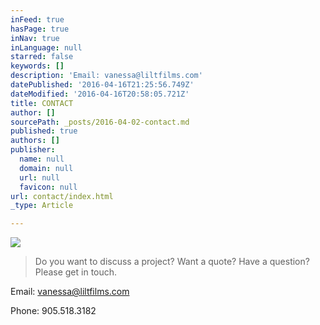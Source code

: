 ```yaml
---
inFeed: true
hasPage: true
inNav: true
inLanguage: null
starred: false
keywords: []
description: 'Email: vanessa@liltfilms.com'
datePublished: '2016-04-16T21:25:56.749Z'
dateModified: '2016-04-16T20:58:05.721Z'
title: CONTACT
author: []
sourcePath: _posts/2016-04-02-contact.md
published: true
authors: []
publisher:
  name: null
  domain: null
  url: null
  favicon: null
url: contact/index.html
_type: Article

---
```

![](https://the-grid-user-content.s3-us-west-2.amazonaws.com/560cb15a-1266-4ae2-9e00-54d7dd96505b.jpg)

> Do you want to discuss a project? Want a quote? Have a question? Please get in touch.

Email: vanessa@liltfilms.com

Phone: 905.518.3182